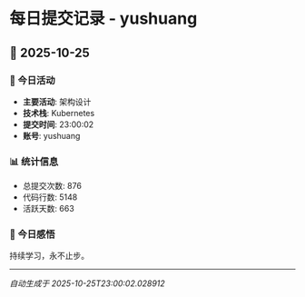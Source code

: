 # 每日提交记录 - yushuang

## 📅 2025-10-25

### 🎯 今日活动
- **主要活动**: 架构设计
- **技术栈**: Kubernetes
- **提交时间**: 23:00:02
- **账号**: yushuang

### 📊 统计信息
- 总提交次数: 876
- 代码行数: 5148
- 活跃天数: 663

### 💭 今日感悟
持续学习，永不止步。

---
*自动生成于 2025-10-25T23:00:02.028912*
